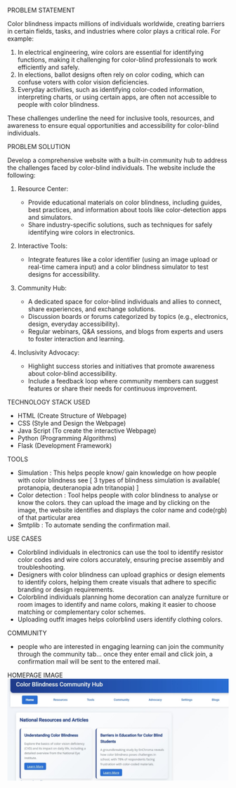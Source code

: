 PROBLEM STATEMENT

Color blindness impacts millions of individuals worldwide, creating barriers in certain fields, tasks, and industries where color plays a critical role. For example:
1. In electrical engineering, wire colors are essential for identifying functions, making it challenging for color-blind professionals to work efficiently and safely.
2. In elections, ballot designs often rely on color coding, which can confuse voters with color vision deficiencies.
3. Everyday activities, such as identifying color-coded information, interpreting charts, or using certain apps, are often not accessible to people with color blindness.

These challenges underline the need for inclusive tools, resources, and awareness to ensure equal opportunities and accessibility for color-blind individuals.


PROBLEM SOLUTION

Develop a comprehensive website with a built-in community hub to address the challenges faced by color-blind individuals. The website include the following:

1. Resource Center:
   - Provide educational materials on color blindness, including guides, best practices, and information about tools like color-detection apps and simulators.
   - Share industry-specific solutions, such as techniques for safely identifying wire colors in electronics.

2. Interactive Tools:
   - Integrate features like a color identifier (using an image upload or real-time camera input) and a color blindness simulator to test designs for accessibility.

3. Community Hub:
   - A dedicated space for color-blind individuals and allies to connect, share experiences, and exchange solutions.
   - Discussion boards or forums categorized by topics (e.g., electronics, design, everyday accessibility).
   - Regular webinars, Q&A sessions, and blogs from experts and users to foster interaction and learning.

4. Inclusivity Advocacy:
   - Highlight success stories and initiatives that promote awareness about color-blind accessibility.
   - Include a feedback loop where community members can suggest features or share their needs for continuous improvement.


TECHNOLOGY STACK USED 
  - HTML (Create Structure of Webpage)
  - CSS (Style and Design the Webpage)
  - Java Script (To create the interactive Webpage)
  - Python (Programming Algorithms)
  - Flask (Development Framework)
    
TOOLS 
 - Simulation : This helps people know/ gain knowledge on how people with color blindness see [ 3 types of blindness simulation is available( protanopia, deuteranopia adn tritanopia) ]
 - Color detection : Tool helps people with color blindness to analyse or know the colors. they can upload the image and by clicking on the image, the website identifies and displays the color name and code(rgb) of that particular area
 - Smtplib : To automate sending the confirmation mail.

USE CASES 
 - Colorblind individuals in electronics can use the tool to identify resistor color codes and wire colors accurately, ensuring precise assembly and troubleshooting.
 - Designers with color blindness can upload graphics or design elements to identify colors, helping them create visuals that adhere to specific branding or design requirements.
 - Colorblind individuals planning home decoration can analyze furniture or room images to identify and name colors, making it easier to choose matching or complementary color schemes.
 - Uploading outfit images helps colorblind users identify clothing colors.

COMMUNITY
 - people who are interested in engaging learning can join the community through the community tab... once they enter email and click join, a confirmation mail will be sent to the entered mail.


HOMEPAGE IMAGE
![image](images/res.jpeg)